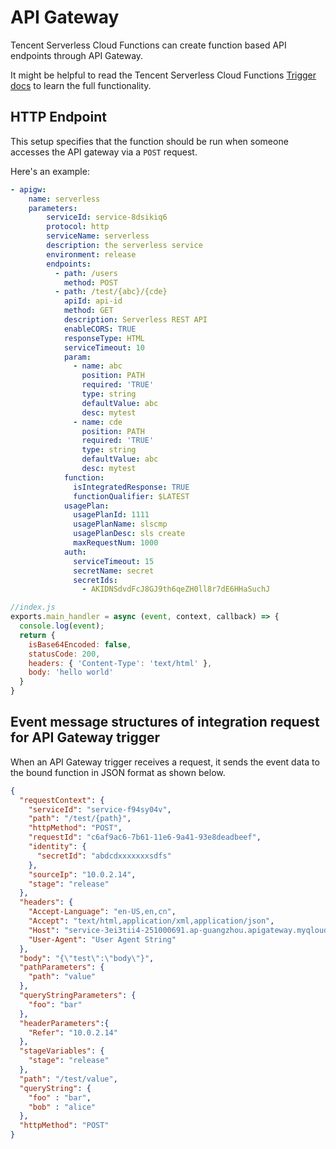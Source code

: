 
# API Gateway

Tencent Serverless Cloud Functions can create function based API endpoints through API Gateway.

It might be helpful to read the Tencent Serverless Cloud Functions [Trigger docs](https://intl.cloud.tencent.com/document/product/583/12513) to learn the full functionality.

## HTTP Endpoint

This setup specifies that the function should be run when someone accesses the API gateway via a `POST` request.

Here's an example:

```yml
- apigw:
    name: serverless
    parameters:
        serviceId: service-8dsikiq6
        protocol: http
        serviceName: serverless
        description: the serverless service
        environment: release
        endpoints:
          - path: /users
            method: POST
          - path: /test/{abc}/{cde}
            apiId: api-id
            method: GET
            description: Serverless REST API
            enableCORS: TRUE
            responseType: HTML
            serviceTimeout: 10
            param:
              - name: abc
                position: PATH
                required: 'TRUE'
                type: string
                defaultValue: abc
                desc: mytest
              - name: cde
                position: PATH
                required: 'TRUE'
                type: string
                defaultValue: abc
                desc: mytest
            function:
              isIntegratedResponse: TRUE
              functionQualifier: $LATEST
            usagePlan:
              usagePlanId: 1111
              usagePlanName: slscmp
              usagePlanDesc: sls create
              maxRequestNum: 1000
            auth:
              serviceTimeout: 15
              secretName: secret
              secretIds:
                - AKIDNSdvdFcJ8GJ9th6qeZH0ll8r7dE6HHaSuchJ
```

```javascript
//index.js
exports.main_handler = async (event, context, callback) => {
  console.log(event);
  return {
    isBase64Encoded: false,
    statusCode: 200,
    headers: { 'Content-Type': 'text/html' },
    body: 'hello world'
  }
}
```

## Event message structures of integration request for API Gateway trigger

When an API Gateway trigger receives a request, it sends the event data to the bound function in JSON format as shown below.

```json
{
  "requestContext": {
    "serviceId": "service-f94sy04v",
    "path": "/test/{path}",
    "httpMethod": "POST",
    "requestId": "c6af9ac6-7b61-11e6-9a41-93e8deadbeef",
    "identity": {
      "secretId": "abdcdxxxxxxxsdfs"
    },
    "sourceIp": "10.0.2.14",
    "stage": "release"
  },
  "headers": {
    "Accept-Language": "en-US,en,cn",
    "Accept": "text/html,application/xml,application/json",
    "Host": "service-3ei3tii4-251000691.ap-guangzhou.apigateway.myqloud.com",
    "User-Agent": "User Agent String"
  },
  "body": "{\"test\":\"body\"}",
  "pathParameters": {
    "path": "value"
  },
  "queryStringParameters": {
    "foo": "bar"
  },
  "headerParameters":{
    "Refer": "10.0.2.14"
  },
  "stageVariables": {
    "stage": "release"
  },
  "path": "/test/value",
  "queryString": {
    "foo" : "bar",
    "bob" : "alice"
  },
  "httpMethod": "POST"
}
```
